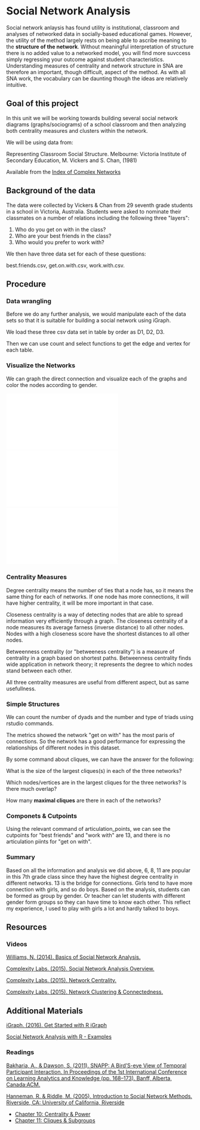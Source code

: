 # Social Network Analysis

Social network anlaysis has found utility is institutional, classroom and analyses of networked data in socially-based educational games. However, the utility of the method largely rests on being able to ascribe meaning to the **structure of the network**. Without meaningful interpretation of structure there is no added value to a networked model, you will find more suvccess simply regressing your outcome against student characteristics.  Understanding measures of centrality and network structure in SNA are therefore an important, though difficult, aspect of the method. As with all SNA work, the vocabulary can be daunting though the ideas are relatively intuitive.

## Goal of this project
In this unit we will be working towards building several social network diagrams (graphs/sociograms) of a school classroom and then analyzing both centrality measures and clusters within the network.

We will be using data from:

Representing Classroom Social Structure. Melbourne: Victoria Institute of Secondary Education, M. Vickers and S. Chan, (1981)

Available from the [Index of Complex Networks](https://icon.colorado.edu/#!/)

## Background of the data
The data were collected by Vickers & Chan from 29 seventh grade students in a school in Victoria, Australia. Students were asked to nominate their classmates on a number of relations including the following three "layers":  

1. Who do you get on with in the class?  
2. Who are your best friends in the class?  
3. Who would you prefer to work with?  

We then have three data set for each of these questions: 

best.friends.csv, get.on.with.csv, work.with.csv.

## Procedure
### Data wrangling
Before we do any further analysis, we would manipulate each of the data sets so that it is suitable for building a social network using iGraph.

We load these three csv data set in table by order as D1, D2, D3.

Then we can use count and select functions to get the edge and vertex for each table.
### Visualize the Networks
We can graph the direct connection and visualize each of the graphs and color the nodes according to gender.

![best friends](./best_friends.pdf)
![get on with](./get_on_with.pdf)
![work with](./work_with.pdf)

### Centrality Measures
Degree centrality means the number of ties that a node has, so it means the same thing for each of networks. If one node has more connections, it will have higher centrality, it will be more important in that case.

Closeness centrality is a way of detecting nodes that are able to spread information very efficiently through a graph. The closeness centrality of a node measures its average farness (inverse distance) to all other nodes. Nodes with a high closeness score have the shortest distances to all other nodes.

Betweenness centrality (or "betweeness centrality") is a measure of centrality in a graph based on shortest paths. Betweenness centrality finds wide application in network theory; it represents the degree to which nodes stand between each other. 

All three centrality measures are useful from different aspect, but as same usefullness.

### Simple Structures
We can count the number of dyads and the number and type of triads using rstudio commands.

The metrics showed the network "get on with" has the most paris of connections. So the network has a good performance for expressing the relationships of different nodes in this dataset.

By some command about cliques, we can have the answer for the following:

What is the size of the largest cliques(s) in each of the three networks?

Which nodes/vertices are in the largest cliques for the three networks? Is there much overlap?

How many **maximal cliques** are there in each of the networks?

### Componets & Cutpoints

Using the relevant command of articulation_points, we can see the cutpoints for "best friends" and "work with" are 13, and there is no articulation piints for "get on with".

### Summary

Based on all the information and analysis we did above, 6, 8, 11 are popular in this 7th grade class since they have the highest degree centrality in different networks. 13 is the bridge for connections. Girls tend to have more connection with girls, and so do boys. Based on the analysis, students can be formed as group by gender. Or teacher can let students with different gender form groups so they can have time to know each other. This reflect my experience, I used to play with girls a lot and hardly talked to boys. 

## Resources

### Videos

[Williams, N. (2014). Basics of Social Network Analysis.](https://www.youtube.com/watch?v=PT99WF1VEws)

[Complexity Labs. (2015). Social Network Analysis Overview.](https://www.youtube.com/watch?v=fgr_g1q2ikA)

[Complexity Labs. (2015). Network Centrality.](https://www.youtube.com/watch?v=NgUj8DEH5Tc)

[Complexity Labs. (2015). Network Clustering & Connectedness.](https://www.youtube.com/watch?v=2Oa7mef77nM)


## Additional Materials
[iGraph. (2016). Get Started with R iGraph](http://igraph.org/r/#docs)

[Social Network Analysis with R - Examples](https://www.youtube.com/watch?v=0xsM0MbRPGE)

### Readings

[Bakharia, A., & Dawson, S. (2011). SNAPP: A Bird’S-eye View of Temporal Participant Interaction. In Proceedings of the 1st International Conference on Learning Analytics and Knowledge (pp. 168–173). Banff, Alberta, Canada:ACM.](https://doi.org/10.1145/2090116.2090144)

[Hanneman, R. & Riddle, M. (2005). Introduction to Social Network Methods. Riverside, CA:  University of California, Riverside](http://faculty.ucr.edu/~hanneman/)  
  * [Chapter 10: Centrality & Power](http://faculty.ucr.edu/~hanneman/nettext/C10_Centrality.html)  
  * [Chapter 11: Cliques & Subgroups](http://faculty.ucr.edu/~hanneman/nettext/C11_Cliques.html)  




